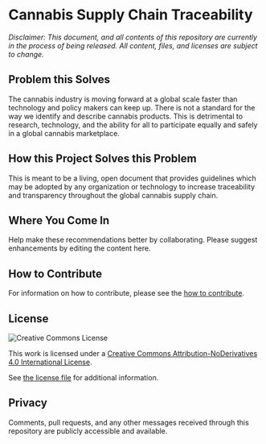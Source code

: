 # Cannabis Supply Chain Traceability

_Disclaimer: This document, and all contents of this repository are currently in the process of being released. All content, files, and licenses are subject to change._

## Problem this Solves

The cannabis industry is moving forward at a global scale faster than technology and policy makers can keep up. There is not a standard for the way we identify and describe cannabis products. This is detrimental to research, technology, and the ability for all to participate equally and safely in a global cannabis marketplace.

## How this Project Solves this Problem

This is meant to be a living, open document that provides guidelines which may be adopted by any organization or technology to increase traceability and transparency throughout the global cannabis supply chain.

## Where You Come In

Help make these recommendations better by collaborating. Please suggest enhancements by editing the content here.

## How to Contribute

For information on how to contribute, please see the [how to contribute](CONTRIBUTING.md).

## License
![Creative Commons License](https://i.creativecommons.org/l/by-nd/4.0/88x31.png)

This work is licensed under a <a rel="license" href="http://creativecommons.org/licenses/by-nd/4.0/">Creative Commons Attribution-NoDerivatives 4.0 International License</a>.

See [the license file](LICENSE.md) for additional information.

## Privacy

Comments, pull requests, and any other messages received through this repository are publicly accessible and available.
